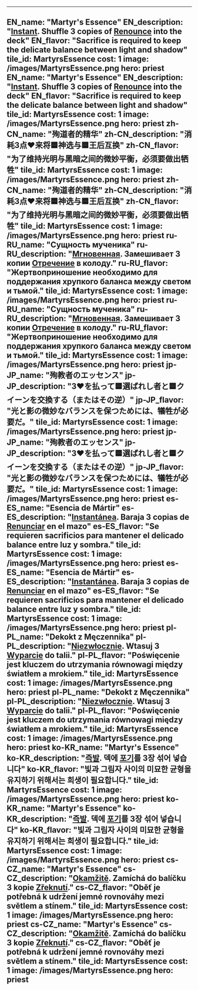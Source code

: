 ---

EN_name: "Martyr's Essence"
EN_description: "<u><u>Instant</u></u>. Shuffle 3 copies of <a href = '../en/abilities#Renounce'>Renounce</a> into the deck"
EN_flavor: "Sacrifice is required to keep the delicate balance between light and shadow"
tile_id: MartyrsEssence
cost: 1
image: /images/MartyrsEssence.png
hero: priest
EN_name: "Martyr's Essence"
EN_description: "<u><u>Instant</u></u>. Shuffle 3 copies of <a href = '../en/abilities#Renounce'>Renounce</a> into the deck"
EN_flavor: "Sacrifice is required to keep the delicate balance between light and shadow"
tile_id: MartyrsEssence
cost: 1
image: /images/MartyrsEssence.png
hero: priest
zh-CN_name: "殉道者的精华"
zh-CN_description: "消耗3点❤️来将🟦神选与🟦王后互换"
zh-CN_flavor: "为了维持光明与黑暗之间的微妙平衡，必须要做出牺牲"
tile_id: MartyrsEssence
cost: 1
image: /images/MartyrsEssence.png
hero: priest
zh-CN_name: "殉道者的精华"
zh-CN_description: "消耗3点❤️来将🟦神选与🟦王后互换"
zh-CN_flavor: "为了维持光明与黑暗之间的微妙平衡，必须要做出牺牲"
tile_id: MartyrsEssence
cost: 1
image: /images/MartyrsEssence.png
hero: priest
ru-RU_name: "Сущность мученика"
ru-RU_description: "<u><u>Мгновенная</u></u>. Замешивает 3 копии <a href = '../ru_ru/abilities#Renounce'>Отречение</a> в колоду."
ru-RU_flavor: "Жертвоприношение необходимо для поддержания хрупкого баланса между светом и тьмой."
tile_id: MartyrsEssence
cost: 1
image: /images/MartyrsEssence.png
hero: priest
ru-RU_name: "Сущность мученика"
ru-RU_description: "<u><u>Мгновенная</u></u>. Замешивает 3 копии <a href = '../ru_ru/abilities#Renounce'>Отречение</a> в колоду."
ru-RU_flavor: "Жертвоприношение необходимо для поддержания хрупкого баланса между светом и тьмой."
tile_id: MartyrsEssence
cost: 1
image: /images/MartyrsEssence.png
hero: priest
jp-JP_name: "殉教者のエッセンス"
jp-JP_description: "3❤️を払って🟦選ばれし者と🟦クイーンを交換する（またはその逆）"
jp-JP_flavor: "光と影の微妙なバランスを保つためには、犠牲が必要だ。"
tile_id: MartyrsEssence
cost: 1
image: /images/MartyrsEssence.png
hero: priest
jp-JP_name: "殉教者のエッセンス"
jp-JP_description: "3❤️を払って🟦選ばれし者と🟦クイーンを交換する（またはその逆）"
jp-JP_flavor: "光と影の微妙なバランスを保つためには、犠牲が必要だ。"
tile_id: MartyrsEssence
cost: 1
image: /images/MartyrsEssence.png
hero: priest
es-ES_name: "Esencia de Mártir"
es-ES_description: "<u><u>Instantánea</u></u>. Baraja 3 copias de <a href = '../es_es/abilities#Renounce'>Renunciar</a> en el mazo"
es-ES_flavor: "Se requieren sacrificios para mantener el delicado balance entre luz y sombra."
tile_id: MartyrsEssence
cost: 1
image: /images/MartyrsEssence.png
hero: priest
es-ES_name: "Esencia de Mártir"
es-ES_description: "<u><u>Instantánea</u></u>. Baraja 3 copias de <a href = '../es_es/abilities#Renounce'>Renunciar</a> en el mazo"
es-ES_flavor: "Se requieren sacrificios para mantener el delicado balance entre luz y sombra."
tile_id: MartyrsEssence
cost: 1
image: /images/MartyrsEssence.png
hero: priest
pl-PL_name: "Dekokt z Męczennika"
pl-PL_description: "<u><u>Niezwłocznie</u></u>. Wtasuj 3 <a href = '../pl_pl/abilities#Renounce'>Wyparcie</a> do talii."
pl-PL_flavor: "Poświęcenie jest kluczem do utrzymania równowagi między światłem a mrokiem."
tile_id: MartyrsEssence
cost: 1
image: /images/MartyrsEssence.png
hero: priest
pl-PL_name: "Dekokt z Męczennika"
pl-PL_description: "<u><u>Niezwłocznie</u></u>. Wtasuj 3 <a href = '../pl_pl/abilities#Renounce'>Wyparcie</a> do talii."
pl-PL_flavor: "Poświęcenie jest kluczem do utrzymania równowagi między światłem a mrokiem."
tile_id: MartyrsEssence
cost: 1
image: /images/MartyrsEssence.png
hero: priest
ko-KR_name: "Martyr's Essence"
ko-KR_description: "<u><u>즉발</u></u>. 덱에 <a href = '../ko_kr/abilities#Renounce'>포기</a>를 3장 섞어 넣습니다"
ko-KR_flavor: "빛과 그림자 사이의 미묘한 균형을 유지하기 위해서는 희생이 필요합니다."
tile_id: MartyrsEssence
cost: 1
image: /images/MartyrsEssence.png
hero: priest
ko-KR_name: "Martyr's Essence"
ko-KR_description: "<u><u>즉발</u></u>. 덱에 <a href = '../ko_kr/abilities#Renounce'>포기</a>를 3장 섞어 넣습니다"
ko-KR_flavor: "빛과 그림자 사이의 미묘한 균형을 유지하기 위해서는 희생이 필요합니다."
tile_id: MartyrsEssence
cost: 1
image: /images/MartyrsEssence.png
hero: priest
cs-CZ_name: "Martyr's Essence"
cs-CZ_description: "<u><u>Okamžitě</u></u>. Zamíchá do balíčku 3 kopie <a href = '../cs_cz/abilities#Renounce'>Zřeknutí</a>."
cs-CZ_flavor: "Oběť je potřebná k udržení jemné rovnováhy mezi světlem a stínem."
tile_id: MartyrsEssence
cost: 1
image: /images/MartyrsEssence.png
hero: priest
cs-CZ_name: "Martyr's Essence"
cs-CZ_description: "<u><u>Okamžitě</u></u>. Zamíchá do balíčku 3 kopie <a href = '../cs_cz/abilities#Renounce'>Zřeknutí</a>."
cs-CZ_flavor: "Oběť je potřebná k udržení jemné rovnováhy mezi světlem a stínem."
tile_id: MartyrsEssence
cost: 1
image: /images/MartyrsEssence.png
hero: priest
---
